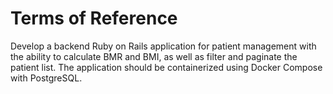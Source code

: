 # Terms of Reference

Develop a backend Ruby on Rails application for patient management with the ability to calculate BMR and BMI,
as well as filter and paginate the patient list.
The application should be containerized using Docker Compose with PostgreSQL.